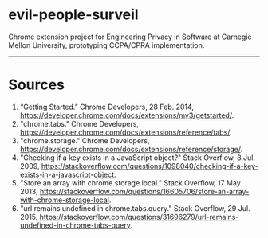 # evil-people-surveil

Chrome extension project for Engineering Privacy in Software at Carnegie Mellon University, prototyping CCPA/CPRA implementation.

---

# Sources
1. “Getting Started.” Chrome Developers, 28 Feb. 2014, https://developer.chrome.com/docs/extensions/mv3/getstarted/.
2. "chrome.tabs." Chrome Developers, https://developer.chrome.com/docs/extensions/reference/tabs/.
3. "chrome.storage." Chrome Developers, https://developer.chrome.com/docs/extensions/reference/storage/.
4. "Checking if a key exists in a JavaScript object?" Stack Overflow, 8 Jul. 2009, https://stackoverflow.com/questions/1098040/checking-if-a-key-exists-in-a-javascript-object.
5. "Store an array with chrome.storage.local." Stack Overflow, 17 May 2013, https://stackoverflow.com/questions/16605706/store-an-array-with-chrome-storage-local.
6. "url remains undefined in chrome.tabs.query." Stack Overflow, 29 Jul. 2015, https://stackoverflow.com/questions/31696279/url-remains-undefined-in-chrome-tabs-query.
